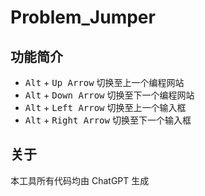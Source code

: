 # Problem_Jumper
## 功能简介
+ <kbd>Alt</kbd>  + <kbd>Up Arrow</kbd> 切换至上一个编程网站
+ <kbd>Alt</kbd>  + <kbd>Down Arrow</kbd> 切换至下一个编程网站
+ <kbd>Alt</kbd>  + <kbd>Left Arrow</kbd> 切换至上一个输入框
+ <kbd>Alt</kbd>  + <kbd>Right Arrow</kbd> 切换至下一个输入框
## 关于
本工具所有代码均由 ChatGPT 生成
